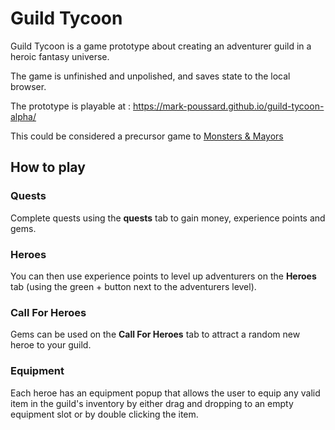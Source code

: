 # Guild Tycoon

Guild Tycoon is a game prototype about creating an adventurer guild in a heroic fantasy universe.

The game is unfinished and unpolished, and saves state to the local browser.

The prototype is playable at : https://mark-poussard.github.io/guild-tycoon-alpha/

This could be considered a precursor game to [Monsters & Mayors](https://monsters-and-mayors.com/)

## How to play

### Quests

Complete quests using the **quests** tab to gain money, experience points and gems.

### Heroes

You can then use experience points to level up adventurers on the **Heroes** tab (using the green + button next to the adventurers level).

### Call For Heroes

Gems can be used on the **Call For Heroes** tab to attract a random new heroe to your guild.

### Equipment

Each heroe has an equipment popup that allows the user to equip any valid item in the guild's inventory by either drag and dropping to an empty equipment slot or by double clicking the item.
